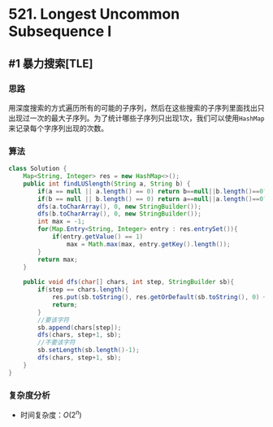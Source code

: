 # 521. Longest Uncommon Subsequence I

## #1 暴力搜索[TLE]

### 思路

用深度搜索的方式遍历所有的可能的子序列，然后在这些搜索的子序列里面找出只出现过一次的最大子序列。为了统计哪些子序列只出现1次，我们可以使用`HashMap`来记录每个字序列出现的次数。

### 算法

```java
class Solution {
    Map<String, Integer> res = new HashMap<>();
    public int findLUSlength(String a, String b) {
        if(a == null || a.length() == 0) return b==null||b.length()==0?-1:b.length();
        if(b == null || b.length() == 0) return a==null||a.length()==0?-1:a.length();
        dfs(a.toCharArray(), 0, new StringBuilder());
        dfs(b.toCharArray(), 0, new StringBuilder());
        int max = -1;
        for(Map.Entry<String, Integer> entry : res.entrySet()){
            if(entry.getValue() == 1)
                max = Math.max(max, entry.getKey().length());
        }
        return max;
    }
    
    public void dfs(char[] chars, int step, StringBuilder sb){
        if(step == chars.length){
            res.put(sb.toString(), res.getOrDefault(sb.toString(), 0) + 1);
            return;
        }
        //要该字符
        sb.append(chars[step]);
        dfs(chars, step+1, sb);
        //不要该字符
        sb.setLength(sb.length()-1);
        dfs(chars, step+1, sb);
    }
}
```

### 复杂度分析

- 时间复杂度：$O(2^n)$

